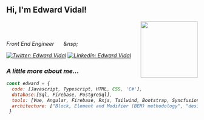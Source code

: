 <h2> Hi, I'm Edward Vidal! </h2>
<img align='right' src="https://media.giphy.com/media/CuuSHzuc0O166MRfjt/giphy.gif" width="150">
</br>
</br>
<p> 
  <em>Front End Engineer  
  <img src="https://upload.wikimedia.org/wikipedia/commons/thumb/9/95/Vue.js_Logo_2.svg/250px-Vue.js_Logo_2.svg.png" width="17"> &nsp;
  <img src="https://upload.wikimedia.org/wikipedia/commons/thumb/c/cf/Angular_full_color_logo.svg/1200px-Angular_full_color_logo.svg.png" width="17">
</p>

[![Twitter: Edward Vidal](https://img.shields.io/twitter/follow/ehvidalp?style=social)](https://twitter.com/ehvidalp)
[![Linkedin: Edward Vidal](https://img.shields.io/badge/-ehvidalp-blue?style=flat-square&logo=Linkedin&logoColor=white&link=https://www.linkedin.com/in/ehvidalp/)](https://www.linkedin.com/in/ehvidalp/)

### A little more about me...  

```javascript
const edward = {
  code: [Javascript, Typescript, HTML, CSS, 'C#'],
  database:[Sql, Firebase, PostgreSql],
  tools: [Vue, Angular, Firebase, Rxjs, Tailwind, Bootstrap, Syncfusion],
  architecture: ["Block, Element and Modifier (BEM) methodology", "design system pattern"],
 }
```
